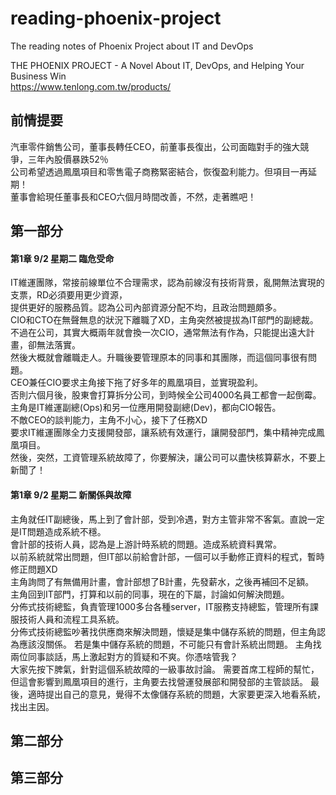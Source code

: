 # reading-phoenix-project
The reading notes of Phoenix Project about IT and DevOps  

THE PHOENIX PROJECT - A Novel About IT, DevOps, and Helping Your Business Win   
https://www.tenlong.com.tw/products/

## 前情提要
汽車零件銷售公司，董事長轉任CEO，前董事長復出，公司面臨對手的強大競爭，三年內股價暴跌52％  
公司希望透過鳳凰項目和零售電子商務緊密結合，恢復盈利能力。但項目一再延期！  
董事會給現任董事長和CEO六個月時間改善，不然，走著瞧吧！

## 第一部分

#### 第1章 9/2 星期二 臨危受命
IT維運團隊，常接前線單位不合理需求，認為前線沒有技術背景，亂開無法實現的支票，RD必須要用更少資源，  
提供更好的服務品質。認為公司內部資源分配不均，且政治問題頗多。  
CIO和CTO在無聲無息的狀況下離職了XD，主角突然被提拔為IT部門的副總裁。  
不過在公司，其實大概兩年就會換一次CIO，通常無法有作為，只能提出遠大計畫，卻無法落實。  
然後大概就會離職走人。升職後要管理原本的同事和其團隊，而這個同事很有問題。  
CEO兼任CIO要求主角接下拖了好多年的鳳凰項目，並實現盈利。  
否則六個月後，股東會打算拆分公司，到時候全公司4000名員工都會一起倒霉。  
主角是IT維運副總(Ops)和另一位應用開發副總(Dev)，都向CIO報告。  
不敵CEO的談判能力，主角不小心，接下了任務XD  
要求IT維運團隊全力支援開發部，讓系統有效運行，讓開發部門，集中精神完成鳳凰項目。  
然後，突然，工資管理系統故障了，你要解決，讓公司可以盡快核算薪水，不要上新聞了！  

#### 第1章 9/2 星期二 新關係與故障
主角就任IT副總後，馬上到了會計部，受到冷遇，對方主管非常不客氣。直說一定是IT問題造成系統不穩。  
會計部的技術人員，認為是上游計時系統的問題。造成系統資料異常。  
以前系統就常出問題，但IT部以前給會計部，一個可以手動修正資料的程式，暫時修正問題XD  
主角詢問了有無備用計畫，會計部想了B計畫，先發薪水，之後再補回不足額。  
主角回到IT部門，打算和以前的同事，現在的下屬，討論如何解決問題。  
分佈式技術總監，負責管理1000多台各種server，IT服務支持總監，管理所有課服技術人員和流程工具系統。  
分佈式技術總監吵著找供應商來解決問題，懷疑是集中儲存系統的問題，但主角認為應該沒關係。
若是集中儲存系統的問題，不可能只有會計系統出問題。
主角找兩位同事談話，馬上激起對方的質疑和不爽。你憑啥管我？  
大家先按下脾氣，針對這個系統故障的一級事故討論。 
需要首席工程師的幫忙，但這會影響到鳳凰項目的進行，主角要去找營運發展部和開發部的主管談話。
最後，適時提出自己的意見，覺得不太像儲存系統的問題，大家要更深入地看系統，找出主因。


## 第二部分
## 第三部分